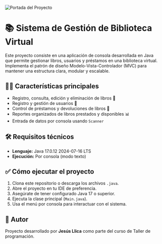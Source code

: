 ![Portada del Proyecto](https://i.pinimg.com/736x/b1/a2/9f/b1a29f5ad3026a0fddef4804ad25d435.jpg)

# 📚 Sistema de Gestión de Biblioteca Virtual

Este proyecto consiste en una aplicación de consola desarrollada en Java que permite gestionar libros, usuarios y préstamos en una biblioteca virtual. Implementa el patrón de diseño Modelo-Vista-Controlador (MVC) para mantener una estructura clara, modular y escalable.

## 🧑‍💻 Características principales

- Registro, consulta, edición y eliminación de libros 📘
- Registro y gestión de usuarios 👤
- Control de préstamos y devoluciones de libros 🔄
- Reportes organizados de libros prestados y disponibles 📊
- Entrada de datos por consola usando `Scanner`

## 🛠️ Requisitos técnicos

- **Lenguaje:** Java 17.0.12 2024-07-16 LTS
- **Ejecución:** Por consola (modo texto)

## ✅ Cómo ejecutar el proyecto

1. Clona este repositorio o descarga los archivos `.java`.
2. Abre el proyecto en tu IDE de preferencia.
3. Asegúrate de tener configurado Java 17 o superior.
4. Ejecuta la clase principal (`Main.java`).
5. Usa el menú por consola para interactuar con el sistema.

## 🧠 Autor

Proyecto desarrollado por **Jesús Llica** como parte del curso de Taller de programación.
